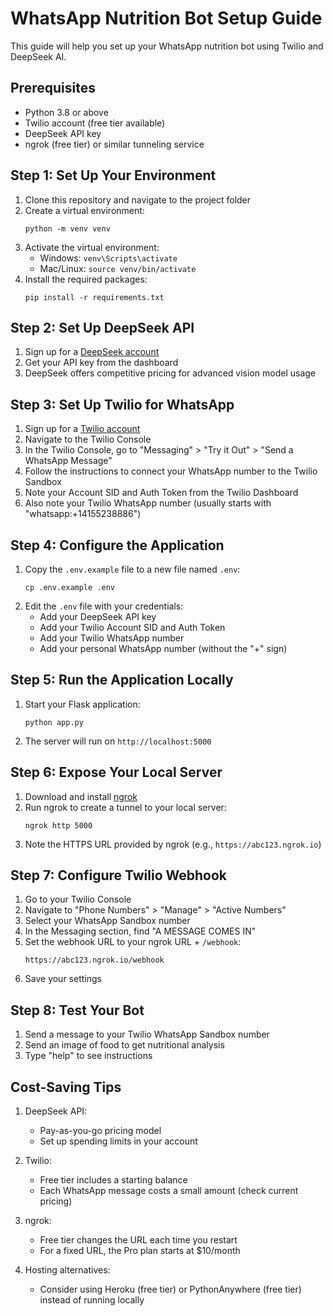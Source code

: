 # WhatsApp Nutrition Bot Setup Guide

This guide will help you set up your WhatsApp nutrition bot using Twilio and DeepSeek AI.

## Prerequisites

- Python 3.8 or above
- Twilio account (free tier available)
- DeepSeek API key
- ngrok (free tier) or similar tunneling service

## Step 1: Set Up Your Environment

1. Clone this repository and navigate to the project folder
2. Create a virtual environment:
   ```
   python -m venv venv
   ```
3. Activate the virtual environment:
   - Windows: `venv\Scripts\activate`
   - Mac/Linux: `source venv/bin/activate`
4. Install the required packages:
   ```
   pip install -r requirements.txt
   ```

## Step 2: Set Up DeepSeek API

1. Sign up for a [DeepSeek account](https://platform.deepseek.com/)
2. Get your API key from the dashboard
3. DeepSeek offers competitive pricing for advanced vision model usage

## Step 3: Set Up Twilio for WhatsApp

1. Sign up for a [Twilio account](https://www.twilio.com/try-twilio)
2. Navigate to the Twilio Console
3. In the Twilio Console, go to "Messaging" > "Try it Out" > "Send a WhatsApp Message"
4. Follow the instructions to connect your WhatsApp number to the Twilio Sandbox
5. Note your Account SID and Auth Token from the Twilio Dashboard
6. Also note your Twilio WhatsApp number (usually starts with "whatsapp:+14155238886")

## Step 4: Configure the Application

1. Copy the `.env.example` file to a new file named `.env`:
   ```
   cp .env.example .env
   ```
2. Edit the `.env` file with your credentials:
   - Add your DeepSeek API key
   - Add your Twilio Account SID and Auth Token
   - Add your Twilio WhatsApp number
   - Add your personal WhatsApp number (without the "+" sign)

## Step 5: Run the Application Locally

1. Start your Flask application:
   ```
   python app.py
   ```
2. The server will run on `http://localhost:5000`

## Step 6: Expose Your Local Server

1. Download and install [ngrok](https://ngrok.com/download)
2. Run ngrok to create a tunnel to your local server:
   ```
   ngrok http 5000
   ```
3. Note the HTTPS URL provided by ngrok (e.g., `https://abc123.ngrok.io`)

## Step 7: Configure Twilio Webhook

1. Go to your Twilio Console
2. Navigate to "Phone Numbers" > "Manage" > "Active Numbers"
3. Select your WhatsApp Sandbox number
4. In the Messaging section, find "A MESSAGE COMES IN"
5. Set the webhook URL to your ngrok URL + `/webhook`:
   ```
   https://abc123.ngrok.io/webhook
   ```
6. Save your settings

## Step 8: Test Your Bot

1. Send a message to your Twilio WhatsApp Sandbox number
2. Send an image of food to get nutritional analysis
3. Type "help" to see instructions

## Cost-Saving Tips

1. DeepSeek API: 
   - Pay-as-you-go pricing model
   - Set up spending limits in your account

2. Twilio: 
   - Free tier includes a starting balance
   - Each WhatsApp message costs a small amount (check current pricing)

3. ngrok:
   - Free tier changes the URL each time you restart
   - For a fixed URL, the Pro plan starts at $10/month

4. Hosting alternatives:
   - Consider using Heroku (free tier) or PythonAnywhere (free tier) instead of running locally 